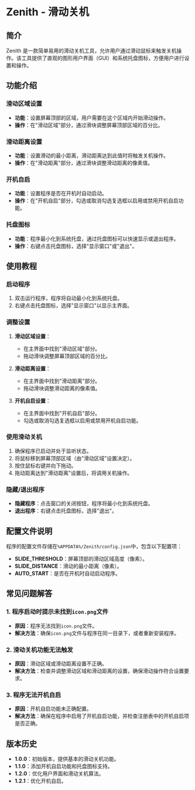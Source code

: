 # Zenith - 滑动关机

## 简介

Zenith 是一款简单易用的滑动关机工具，允许用户通过滑动鼠标来触发关机操作。该工具提供了直观的图形用户界面（GUI）和系统托盘图标，方便用户进行设置和操作。

## 功能介绍

### 滑动区域设置

- **功能**：设置屏幕顶部的区域，用户需要在这个区域内开始滑动操作。
- **操作**：在"滑动区域"部分，通过滑块调整屏幕顶部区域的百分比。

### 滑动距离设置

- **功能**：设置滑动的最小距离，滑动距离达到此值时将触发关机操作。
- **操作**：在"滑动距离"部分，通过滑块调整滑动距离的像素值。

### 开机自启

- **功能**：设置程序是否在开机时自动启动。
- **操作**：在"开机自启"部分，勾选或取消勾选复选框以启用或禁用开机自启功能。

### 托盘图标

- **功能**：程序最小化到系统托盘，通过托盘图标可以快速显示或退出程序。
- **操作**：右键点击托盘图标，选择"显示窗口"或"退出"。

## 使用教程

### 启动程序

1. 双击运行程序，程序将自动最小化到系统托盘。
2. 右键点击托盘图标，选择"显示窗口"以显示主界面。

### 调整设置

1. **滑动区域设置**：
   - 在主界面中找到"滑动区域"部分。
   - 拖动滑块调整屏幕顶部区域的百分比。

2. **滑动距离设置**：
   - 在主界面中找到"滑动距离"部分。
   - 拖动滑块调整滑动距离的像素值。

3. **开机自启设置**：
   - 在主界面中找到"开机自启"部分。
   - 勾选或取消勾选复选框以启用或禁用开机自启功能。

### 使用滑动关机

1. 确保程序已启动并处于监听状态。
2. 将鼠标移到屏幕顶部区域（由"滑动区域"设置决定）。
3. 按住鼠标右键并向下拖动。
4. 拖动距离达到"滑动距离"设置后，将调用关机操作。

### 隐藏/退出程序

- **隐藏程序**：点击窗口的关闭按钮，程序将最小化到系统托盘。
- **退出程序**：右键点击托盘图标，选择"退出"。

## 配置文件说明

程序的配置文件存储在`%APPDATA%/Zenith/config.json`中，包含以下配置项：

- **SLIDE_THRESHOLD**：屏幕顶部的滑动区域高度（像素）。
- **SLIDE_DISTANCE**：滑动的最小距离（像素）。
- **AUTO_START**：是否在开机时自动启动程序。

## 常见问题解答

### 1. 程序启动时提示未找到`icon.png`文件

- **原因**：程序无法找到`icon.png`文件。
- **解决方法**：确保`icon.png`文件与程序在同一目录下，或者重新安装程序。

### 2. 滑动关机功能无法触发

- **原因**：滑动区域或滑动距离设置不正确。
- **解决方法**：检查并调整滑动区域和滑动距离的设置，确保滑动操作符合设置要求。

### 3. 程序无法开机自启

- **原因**：开机自启功能未正确配置。
- **解决方法**：确保在程序中启用了开机自启功能，并检查注册表中的开机自启项是否正确。

## 版本历史

- **1.0.0**：初始版本，提供基本的滑动关机功能。
- **1.1.0**：添加开机自启功能和托盘图标支持。
- **1.2.0**：优化用户界面和滑动关机算法。
- **1.2.1**：优化开机自启。

